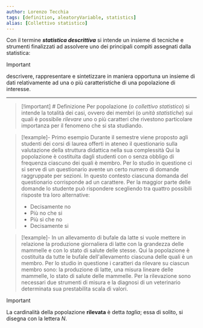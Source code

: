 ```yaml
---
author: Lorenzo Tecchia
tags: [definition, aleatoryVariable, statistics]
alias: [Collettivo statistico]
---
```

Con il termine ***statistica descrittiva*** si intende un insieme di tecniche e strumenti finalizzati ad assolvere uno dei principali compiti assegnati dalla statistica:
>[!important]
> descrivere, rappresentare e sintetizzare in maniera opportuna un insieme di dati relativamente ad una o più caratteristiche di una popolazione di interesse.

---

>[!important] # Definizione 
>Per popolazione (o *collettivo statistico*) si intende la totalità dei casi, ovvero dei membri (o *unità statistiche*) sui quali è possibile *rilevare* uno o più caratteri che rivestono particolare importanza per il fenomeno che si sta studiando.


>[!example]- Primo esempio
> Durante il semestre viene proposto agli studenti dei corsi di laurea offerti in ateneo il questionario sulla valutazione della struttura didattica nella sua complessità
> Qui la popolazione è costituita dagli studenti con o senza obbligo di frequenza ciascuno dei quali è membro. Per lo studio in questione ci si serve di un questionario avente un certo numero di domande raggruppate per sezioni. In questo contesto ciascuna domanda del questionario corrisponde ad un carattere. Per la maggior parte delle domande lo studente può rispondere scegliendo tra quattro possibili risposte tra loro alternative:
> - Decisamente no
> - Più no che si
> - Più si che no
> - Decisamente si

> [!example]-
> In un allevamento di bufale da latte si vuole mettere in relazione la produzione giornaliera di latte con la grandezza delle mammelle e con lo stato di salute delle stesse.
> Qui la popolazione è costituita da tutte le bufale dell'allevamento ciascuna delle quali è un membro. Per lo studio in questione i caratteri da rilevare su ciascun membro sono: la produzione di latte, una misura lineare delle mammelle, lo stato di salute delle mammelle. Per la rilevazione sono necessari due strumenti di misura e la diagnosi di un veterinario determinata sua prestabilita scala di valori.

>[!important]
> La cardinalità della popolazione **rilevata** è detta *taglia*; essa di solito, si disegna con la lettera $N$.